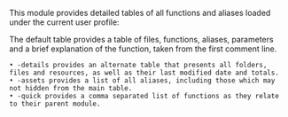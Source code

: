 This module provides detailed tables of all functions and aliases loaded under the current user profile:

The default table provides a table of files, functions, aliases, parameters and a brief explanation of the function, taken from the first comment line.
	
	• -details provides an alternate table that presents all folders, files and resources, as well as their last modified date and totals.
	• -assets provides a list of all aliases, including those which may not hidden from the main table.
	• -quick provides a comma separated list of functions as they relate to their parent module.
